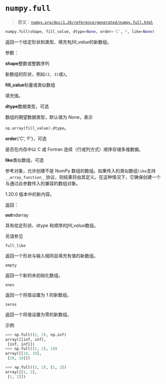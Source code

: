 # `numpy.full`

> 原文：[`numpy.org/doc/1.26/reference/generated/numpy.full.html`](https://numpy.org/doc/1.26/reference/generated/numpy.full.html)

```py
numpy.full(shape, fill_value, dtype=None, order='C', *, like=None)
```

返回一个给定形状和类型、填充有*fill_value*的新数组。

参数：

**shape**整数或整数序列

新数组的形状，例如`(2, 3)`或`2`。

**fill_value**标量或类似数组

填充值。

**dtype**数据类型，可选

数组的期望数据类型，默认值为 None，表示

`np.array(fill_value).dtype`。

**order**{‘C’, ‘F’}，可选

是否在内存中以 C 或 Fortran 连续（行或列方式）顺序存储多维数据。

**like**类似数组，可选

参考对象，允许创建不是 NumPy 数组的数组。如果传入的类似数组`like`支持`__array_function__`协议，则结果将由其定义。在这种情况下，它确保创建一个与通过此参数传入的兼容的数组对象。

1.20.0 版本中的新内容。

返回：

**out**ndarray

具有给定形状、dtype 和顺序的*fill_value*数组。

另请参见

`full_like`

返回一个形状与输入相同且填充有值的新数组。

`empty`

返回一个新的未初始化数组。

`ones`

返回一个将值设置为 1 的新数组。

`zeros`

返回一个将值设置为零的新数组。

示例

```py
>>> np.full((2, 2), np.inf)
array([[inf, inf],
 [inf, inf]])
>>> np.full((2, 2), 10)
array([[10, 10],
 [10, 10]]) 
```

```py
>>> np.full((2, 2), [1, 2])
array([[1, 2],
 [1, 2]]) 
```
